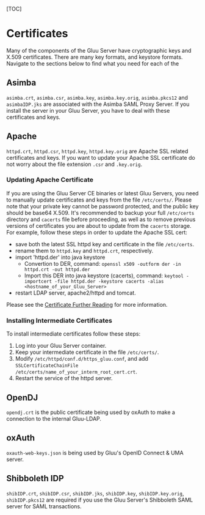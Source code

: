 [TOC]

# Certificates 
Many of the components of the Gluu Server have cryptographic keys and
X.509 certificates. There are many key formats, and keystore formats.
Navigate to the sections below to find what you need for each of the

## Asimba
`asimba.crt`, `asimba.csr`, `asimba.key`, `asimba.key.orig`,
`asimba.pkcs12` and `asimbaIDP.jks` are associated with the
Asimba SAML Proxy Server. If you install the server 
in your Gluu Server, you have to deal with these certificates
and keys.

## Apache
`httpd.crt`, `httpd.csr`, `httpd.key`, `httpd.key.orig` are Apache SSL
related certificates and keys. If you want to update your Apache SSL
certificate do not worry about the file extension `.csr` and `.key.orig`.

### Updating Apache Certificate
If you are using the Gluu Server CE binaries or latest Gluu Servers, you
need to manually update certificates and keys from the file
`/etc/certs/`. Please note that your private key cannot be password
protected, and the public key should be base64 X.509. It's recommended to
backup your full `/etc/certs` directory and `cacerts` file before
proceeding, as well as to remove previous versions of certificates
you are about to update from the `cacerts` storage.
For example, follow these steps in order to update the Apache SSL cert:

- save both the latest SSL httpd key and certificate in the file 
  `/etc/certs`.
- rename them to `httpd.key` and `httpd.crt`, respectively.
- import 'httpd.der' into java keystore
  - Convertion to DER, command: `openssl x509 -outform der -in httpd.crt -out httpd.der`
  - Import this DER into java keystore (cacerts), command: `keytool -importcert -file httpd.der -keystore cacerts -alias <hostname_of_your_Gluu_Server>`
- restart LDAP server, apache2/httpd and tomcat.

Please see the [Certificate Further Reading](../further-reading/cert-full-update-procedures.md) for more information.
### Installing Intermediate Certificates

To install intermediate certificates follow these steps:

1. Log into your Gluu Server container.
2. Keep your intermediate certificate in the file `/etc/certs/`.
3. Modify `/etc/httpd/conf.d/https_gluu.conf`, and add
   `SSLCertificateChainFile /etc/certs/name_of_your_interm_root_cert.crt`.
4. Restart the service of the httpd server.

## OpenDJ
`opendj.crt` is the public certificate being used by oxAuth to make a
connection to the internal Gluu-LDAP.

## oxAuth
`oxauth-web-keys.json` is being used by Gluu's OpenID Connect & UMA
server.

## Shibboleth IDP
`shibIDP.crt`, `shibIDP.csr`, `shibIDP.jks`, `shibIDP.key`,
`shibIDP.key.orig`, `shibIDP.pkcs12` are required if you use the Gluu
Server's Shibboleth SAML server for SAML transactions.
